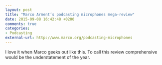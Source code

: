 ```yaml
---
layout: post
title: "Marco Arment’s podcasting microphones mega-review"
date: 2015-09-08 16:42:48 +0200
comments: true
categories: 
- Podcasting
external-url: http://www.marco.org/podcasting-microphones
---
```


I love it when Marco geeks out like this. To call this review comprehensive would be the understatement of the year.